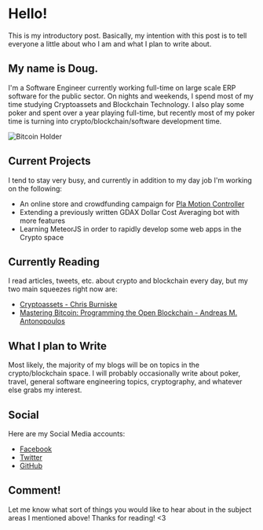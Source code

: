 # Hello!  

This is my introductory post.  Basically, my intention with this post is to tell everyone a little about who I am and what I plan to write about.

## My name is Doug.

I'm a Software Engineer currently working full-time on large scale ERP software for the public sector.  On nights and weekends, I spend most of my time studying Cryptoassets and Blockchain Technology.  I also play some poker and spent over a year playing full-time, but recently most of my poker time is turning into crypto/blockchain/software development time.

![Bitcoin Holder](https://images.pexels.com/photos/730557/pexels-photo-730557.jpeg?w=940&h=650&auto=compress&cs=tinysrgb)

## Current Projects

I tend to stay very busy, and currently in addition to my day job I'm working on the following:

* An online store and crowdfunding campaign for [Pla Motion Controller](www.plarocks.com)
* Extending a previously written GDAX Dollar Cost Averaging bot with more features
* Learning MeteorJS in order to rapidly develop some web apps in the Crypto space

## Currently Reading

I read articles, tweets, etc. about crypto and blockchain every day, but my two main squeezes right now are:

* [Cryptoassets - Chris Burniske](http://amzn.to/2BTJddY)
* [Mastering Bitcoin: Programming the Open Blockchain - Andreas M. Antonopoulos](http://amzn.to/2DXthEU)

## What I plan to Write

Most likely, the majority of my blogs will be on topics in the crypto/blockchain space.  I will probably occasionally write about poker, travel, general software engineering topics, cryptography, and whatever else grabs my interest.

## Social

Here are my Social Media accounts:

* [Facebook](https://www.facebook.com/doug.lyford)  
* [Twitter](https://twitter.com/DougLyford)
* [GitHub](https://github.com/Douggyfr3sh)

## Comment!

Let me know what sort of things you would like to hear about in the subject areas I mentioned above!  Thanks for reading!  <3    
